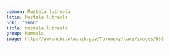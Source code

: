 ```yaml
---
common: Mustela lutreola
latin: Mustela lutreola
ncbi: '9666'
title: Mustela lutreola
group: Mammals
image: http://www.ncbi.nlm.nih.gov/Taxonomy/taxi/images/638

---
```

